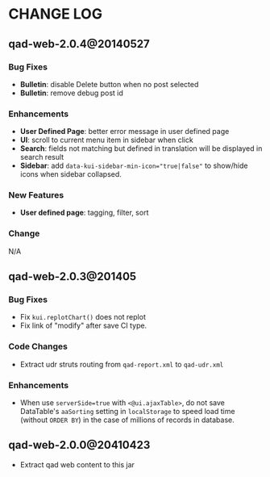 # CHANGE LOG

qad-web-2.0.4@20140527
-------------------
### Bug Fixes
* __Bulletin__: disable Delete button when no post selected
* __Bulletin__: remove debug post id

### Enhancements
* __User Defined Page__: better error message in user defined page
* __UI__: scroll to current menu item in sidebar when click
* __Search__: fields not matching but defined in translation will be displayed in search result
* __Sidebar__: add `data-kui-sidebar-min-icon="true|false"` to show/hide icons when sidebar collapsed.

### New Features
* __User defined page__: tagging, filter, sort

### Change
N/A

qad-web-2.0.3@201405
-------------------
### Bug Fixes
* Fix `kui.replotChart()` does not replot
* Fix link of "modify" after save CI type.

### Code Changes
* Extract udr struts routing from `qad-report.xml` to `qad-udr.xml`

### Enhancements
* When use `serverSide=true` with `<@ui.ajaxTable>`, do not save DataTable's `aaSorting` setting in `localStorage` to speed load time (without `ORDER BY`) in the case of millions of records in database.


qad-web-2.0.0@20410423
-------------------
* Extract qad web content to this jar
